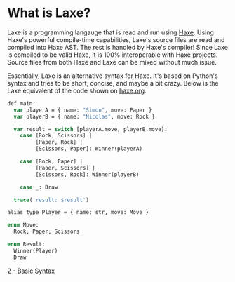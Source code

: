 # What is Laxe?
Laxe is a programming langauge that is read and run using [Haxe](https://haxe.org). Using Haxe's powerful compile-time capabilities, Laxe's source files are read and compiled into Haxe AST. The rest is handled by Haxe's compiler! Since Laxe is compiled to be valid Haxe, it is 100% interoperable with Haxe projects. Source files from both Haxe and Laxe can be mixed without much issue.

Essentially, Laxe is an alternative syntax for Haxe. It's based on Python's syntax and tries to be short, concise, and maybe a bit crazy. Below is the Laxe equivalent of the code shown on [haxe.org](https://haxe.org). 

```haxe
def main:
  var playerA = { name: "Simon", move: Paper }
  var playerB = { name: "Nicolas", move: Rock }

  var result = switch [playerA.move, playerB.move]:
    case [Rock, Scissors] |
         [Paper, Rock] |
         [Scissors, Paper]: Winner(playerA)

    case [Rock, Paper] |
         [Paper, Scissors] |
         [Scissors, Rock]: Winner(playerB)

    case _: Draw

  trace('result: $result')

alias type Player = { name: str, move: Move }

enum Move:
  Rock; Paper; Scissors

enum Result:
  Winner(Player)
  Draw
```

[2 - Basic Syntax]()
